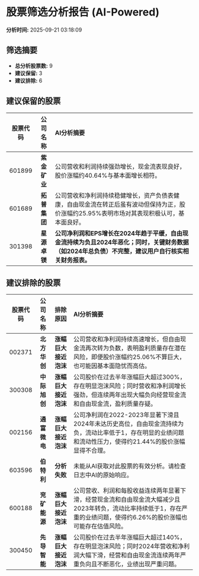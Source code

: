 # 股票筛选分析报告 (AI-Powered)

**分析时间:** 2025-09-21 03:18:09

## 筛选摘要

- **总分析股票数:** 9
- **建议保留:** 3
- **建议排除:** 6

## 建议保留的股票

| 股票代码 | 公司名称 | AI分析摘要 |
|:---:|:---:|:---|
| 601899 | **紫金矿业** | 公司营收和利润持续强劲增长，现金流表现良好，股价涨幅约40.64%与基本面增长相符。 |
| 601689 | **拓普集团** | 公司营收和净利润持续稳健增长，资产负债表健康，自由现金流在转正后虽有波动但保持为正，股价涨幅约25.95%表明市场对其表现积极认可，基本面良好。 |
| 301398 | **星源卓镁** | **公司净利润和EPS增长在2024年趋于平缓，自由现金流持续为负且2024年恶化；同时，关键财务数据（如2024年总负债）不完整，建议用户自行核实相关财务报表。** |

## 建议排除的股票

| 股票代码 | 公司名称 | 排除原因 | AI分析摘要 |
|:---:|:---:|:---:|:---|
| 002371 | **北方华创** | **涨幅巨大接近泡沫** | 公司营收和净利润持续高速增长，但自由现金流再次转为负数，表明盈利质量存在潜在风险，即便股价涨幅约25.06%不算巨大，也可能因基本面隐忧而高估。 |
| 300308 | **中际旭创** | **涨幅巨大接近泡沫** | 公司股价在过去半年涨幅巨大超过300%，存在明显泡沫风险；同时营收和净利润增长强劲，但连续两年出现大幅负向经营现金流和自由现金流，盈利质量存疑。 |
| 002156 | **通富微电** | **涨幅巨大接近泡沫** | 公司净利润在2022-2023年显著下滑且2024年未达历史高位，自由现金流持续为负，流动比率低于1，存在明显的业绩问题和流动性压力，使得约21.44%的股价涨幅显得不合理。 |
| 603596 | **伯特利** | **分析失败** | 未能从AI获取对此股票的有效分析。请检查日志中AI的原始响应。 |
| 600188 | **兖矿能源** | **涨幅巨大接近泡沫** | 公司营收、利润和每股收益连续两年显著下滑，经营现金流和自由现金流大幅减少且2023年转负，流动比率持续低于1，存在严重的业绩问题，使得约6.26%的股价涨幅也可能存在估值风险。 |
| 300450 | **先导智能** | **涨幅巨大接近泡沫** | 公司股价在过去半年涨幅巨大超过140%，存在明显泡沫风险；同时2024年营收和净利润大幅下滑，经营和自由现金流连续两年严重负向且不断恶化，业绩出现严重问题。 |
